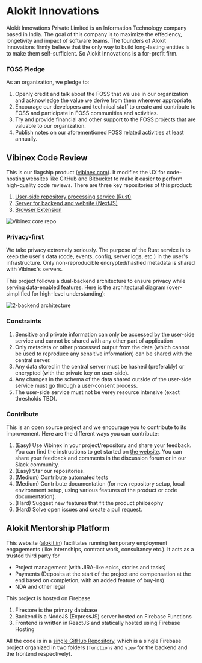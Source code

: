 # Alokit Innovations
Alokit Innovations Private Limited is an Information Technology company based in India.
The goal of this company is to maximize the effeciency, longetivity and impact of software teams.
The founders of Alokit Innovations firmly believe that the only way to build long-lasting entities is to make them self-sufficient. So Alokit Innovations is a for-profit firm.

### FOSS Pledge
As an organization, we pledge to:
1. Openly credit and talk about the FOSS that we use in our organization and acknowledge the value we derive from them wherever appropriate.
2. Encourage our developers and technical staff to create and contribute to FOSS and participate in FOSS communities and activities.
3. Try and provide financial and other support to the FOSS projects that are valuable to our organization.
4. Publish notes on our aforementioned FOSS related activities at least annually.

## Vibinex Code Review
This is our flagship product ([vibinex.com](https://vibinex.com)). It modifies the UX for code-hosting websites like GitHub and Bitbucket to make it easier to perform high-quality code reviews.
There are three key repositories of this product:
1. [User-side repository processing service (Rust)](https://github.com/Alokit-Innovations/dev-profiler)
2. [Server for backend and website (NextJS)](https://github.com/Alokit-Innovations/team-monitor-website)
3. [Browser Extension](https://github.com/Alokit-Innovations/chrome-extension)

<picture>
  <source media="(prefers-color-scheme: dark)" srcset="https://github.com/Alokit-Innovations/.github/assets/7858932/def425db-07f1-4a6b-90ce-9c3cf0bb4aae">
  <source media="(prefers-color-scheme: light)" srcset="https://github.com/Alokit-Innovations/.github/assets/7858932/358856bc-03b9-4c2e-aa55-a88d9ce4130b">
  <img alt="Vibinex core repo" src="https://github.com/Alokit-Innovations/.github/assets/7858932/358856bc-03b9-4c2e-aa55-a88d9ce4130b">
</picture>

### Privacy-first
We take privacy extremely seriously. The purpose of the Rust service is to keep the user's data (code, events, config, server logs, etc.) in the user's infrastructure.
Only non-reproducible encrypted/hashed metadata is shared with Vibinex's servers. 

This project follows a dual-backend architecture to ensure privacy while serving data-enabled features. Here is the architectural diagram (over-simplified for high-level understanding):

<picture>
  <source media="(prefers-color-scheme: dark)" srcset="https://github.com/Alokit-Innovations/.github/assets/7858932/493b3052-b462-4bb8-a9cd-ffa8e1018960">
  <source media="(prefers-color-scheme: light)" srcset="https://github.com/Alokit-Innovations/.github/assets/7858932/d5a97883-64ef-498f-b97a-318b6675ac87">
  <img alt="2-backend architecture" src="https://github.com/Alokit-Innovations/.github/assets/7858932/d5a97883-64ef-498f-b97a-318b6675ac87">
</picture>

### Constraints
1. Sensitive and private information can only be accessed by the user-side service and cannot be shared with any other part of application
2. Only metadata or other processed output from the data (which cannot be used to reproduce any sensitive information) can be shared with the central server.
3. Any data stored in the central server must be hashed (preferably) or encrypted (with the private key on user-side).
4. Any changes in the schema of the data shared outside of the user-side service must go through a user-consent process.
5. The user-side service must not be verey resource intensive (exact thresholds TBD).

### Contribute
This is an open source project and we encourage you to contribute to its improvement.
Here are the different ways you can contribute:
1. (Easy) Use Vibinex in your project/repository and share your feedback. You can find the instructions to get started on [the website](https://vibinex.com).
You can share your feedback and comments in the discussion forum or in our Slack community.
2. (Easy) Star our repositories.
3. (Medium) Contribute automated tests
4. (Medium) Contribute documentation (for new repository setup, local environment setup, using various features of the product or code documentation).
5. (Hard) Suggest new features that fit the product philosophy
6. (Hard) Solve open issues and create a pull request.


## Alokit Mentorship Platform
This website ([alokit.in](https://alokit.in)) facilitates running temporary employment engagements (like internships, contract work, consultancy etc.). It acts as a trusted third party for 
- Project management (with JIRA-like epics, stories and tasks)
- Payments (Deposits at the start of the project and compensation at the end based on completion, with an added feature of buy-ins)
- NDA and other legal

This project is hosted on Firebase. 
1. Firestore is the primary database
2. Backend is a NodeJS (ExpressJS) server hosted on Firebase Functions
3. Frontend is written in ReactJS and statically hosted using Firebase Hosting

All the code is in a [single GitHub Repository](https://github.com/Alokit-Innovations/mentorship-website), which is a single Firebase project organized in two folders (`functions` and `view` for the backend and the frontend respectively).
